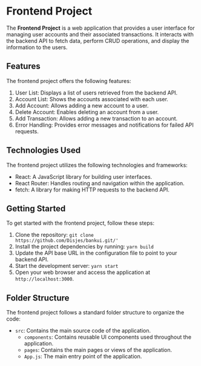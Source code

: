 # Frontend Project

The **Frontend Project** is a web application that provides a user interface for managing user accounts and their associated transactions. It interacts with the backend API to fetch data, perform CRUD operations, and display the information to the users.

## Features

The frontend project offers the following features:

1. User List: Displays a list of users retrieved from the backend API.
2. Account List: Shows the accounts associated with each user.
3. Add Account: Allows adding a new account to a user.
4. Delete Account: Enables deleting an account from a user.
6. Add Transaction: Allows adding a new transaction to an account.
7. Error Handling: Provides error messages and notifications for failed API requests.

## Technologies Used

The frontend project utilizes the following technologies and frameworks:

- React: A JavaScript library for building user interfaces.
- React Router: Handles routing and navigation within the application.
- fetch: A library for making HTTP requests to the backend API.

## Getting Started

To get started with the frontend project, follow these steps:

1. Clone the repository: `git clone https://github.com/Disjes/bankui.git/'`
2. Install the project dependencies by running: `yarn build`
3. Update the API base URL in the configuration file to point to your backend API.
4. Start the development server: `yarn start`
5. Open your web browser and access the application at `http://localhost:3000`.

## Folder Structure

The frontend project follows a standard folder structure to organize the code:

- `src`: Contains the main source code of the application.
  - `components`: Contains reusable UI components used throughout the application.
  - `pages`: Contains the main pages or views of the application.
  - `App.js`: The main entry point of the application.
